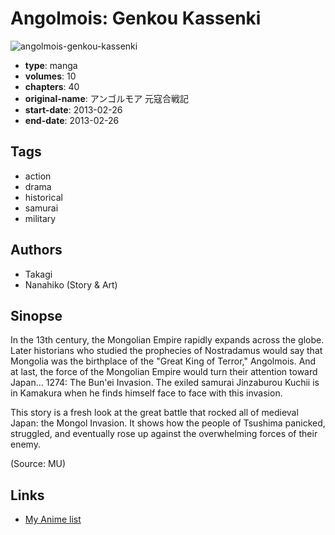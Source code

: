 # Angolmois: Genkou Kassenki

![angolmois-genkou-kassenki](https://cdn.myanimelist.net/images/manga/3/172186.jpg)

-   **type**: manga
-   **volumes**: 10
-   **chapters**: 40
-   **original-name**: アンゴルモア 元寇合戦記
-   **start-date**: 2013-02-26
-   **end-date**: 2013-02-26

## Tags

-   action
-   drama
-   historical
-   samurai
-   military

## Authors

-   Takagi
-   Nanahiko (Story & Art)

## Sinopse

In the 13th century, the Mongolian Empire rapidly expands across the globe. Later historians who studied the prophecies of Nostradamus would say that Mongolia was the birthplace of the "Great King of Terror," Angolmois. And at last, the force of the Mongolian Empire would turn their attention toward Japan... 1274: The Bun'ei Invasion. The exiled samurai Jinzaburou Kuchii is in Kamakura when he finds himself face to face with this invasion.

This story is a fresh look at the great battle that rocked all of medieval Japan: the Mongol Invasion. It shows how the people of Tsushima panicked, struggled, and eventually rose up against the overwhelming forces of their enemy.

(Source: MU)

## Links

-   [My Anime list](https://myanimelist.net/manga/96437/Angolmois__Genkou_Kassenki)
